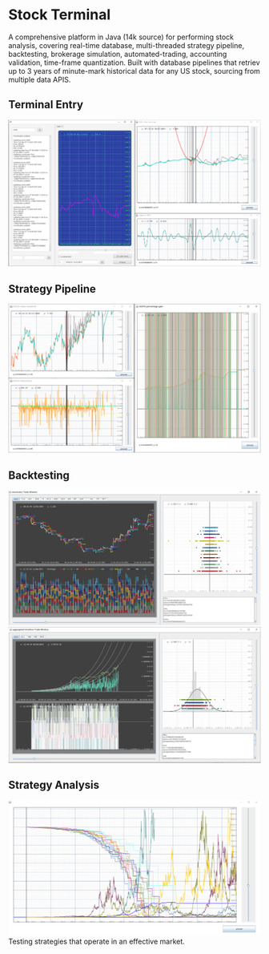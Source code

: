 # Stock Terminal
A comprehensive platform in Java (14k source) for performing stock analysis, covering real-time database, multi-threaded strategy pipeline, backtesting, brokerage simulation, automated-trading, accounting validation, time-frame quantization. Built with database pipelines that retriev up to 3 years of minute-mark historical data for any US stock, sourcing from multiple data APIS.

## Terminal Entry
![imgs/entry.png](imgs/Entry.png)
## Strategy Pipeline
![imgs/pipeline.png](imgs/Pipeline.png)
## Backtesting
![imgs/backtest1.png](imgs/Backtest1.png)
![imgs/backtest2.png](imgs/Backtest2.png)
## Strategy Analysis
![imgs/strategy.png](imgs/Strategy.png)
Testing strategies that operate in an effective market.
